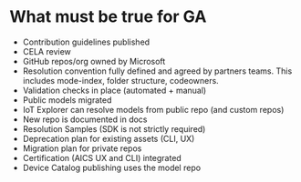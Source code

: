 # What must be true for GA

- Contribution guidelines published
- CELA review
- GitHub repos/org owned by Microsoft
- Resolution convention fully defined and agreed by partners teams. This includes mode-index, folder structure, codeowners.
- Validation checks in place (automated + manual)
- Public models migrated
- IoT Explorer can resolve models from public repo (and custom repos)
- New repo is documented in docs
- Resolution Samples (SDK is not strictly required)
- Deprecation plan for existing assets (CLI, UX)
- Migration plan for private repos
- Certification (AICS UX and CLI) integrated
- Device Catalog publishing uses the model repo
